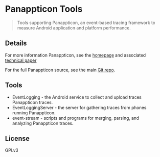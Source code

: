 Panappticon Tools
=================
> Tools supporting Panappticon, an event-based tracing framework to measure Android application and platform performance.


Details
-----------

For more information Panappticon, see the [homepage](http://ziyang.eecs.umich.edu/projects/panappticon/) and
associated [technical
paper](http://ziyang.eecs.umich.edu/projects/panappticon/paper.pdf/)

For the full Panappticon source, see the main [Git repo](https://github.com/EmbeddedAtUM/panappticon).

Tools
-----

* EventLogging       - the Android service to collect and upload traces Panappticon traces.
* EventLoggingServer - the server for gathering traces from phones running Panappticon.
* event-stream       - scripts and programs for merging, parsing, and analyzing Panappticon traces.

License
-------

GPLv3
